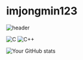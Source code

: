 # imjongmin123


![header](https://capsule-render.vercel.app/api?type=Venom&color=random&height=300&section=header&text=holy%20moly&fontSize=90)

![C](https://img.shields.io/badge/-C-black?style=flat-square&logo=c)
![C++](https://img.shields.io/badge/-C++-black?style=flat-square&logo=cplusplus)


![Your GitHub stats](https://github-readme-stats.vercel.app/api?username=imjongmin123&show_icons=true&theme=great-gatsby)

